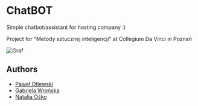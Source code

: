 # ChatBOT

Simple chatbot/assistant for hosting company :)

Project for "Metody sztucznej inteligencji" at Collegium Da Vinci in Poznań

![Graf](https://otlet.github.io/chatbot/graf.jpg "Graf")

## Authors

* [Paweł Otlewski](https://otlet.pl)
* [Gabriela Wrońska](https://lisia-nora.pl)
* [Natalia Ośko](https://google.com)
